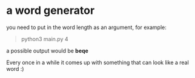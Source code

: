 # a word generator

you need to put in the word length as an argument, for example:
> python3 main.py 4

a possible output would be **beqe**

Every once in a while it comes up with something that can look like a real word :)
